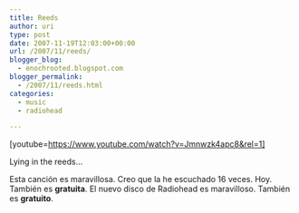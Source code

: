 ```yaml
---
title: Reeds
author: uri
type: post
date: 2007-11-19T12:03:00+00:00
url: /2007/11/reeds/
blogger_blog:
  - enochrooted.blogspot.com
blogger_permalink:
  - /2007/11/reeds.html
categories:
  - music
  - radiohead

---
```

[youtube=https://www.youtube.com/watch?v=Jmnwzk4apc8&rel=1]

Lying in the reeds&#8230;

Esta canción es maravillosa. Creo que la he escuchado 16 veces. Hoy. También es <span style="font-weight:bold;">gratuita</span>. El nuevo disco de Radiohead es maravilloso. También es <span style="font-weight:bold;">gratuito</span>.